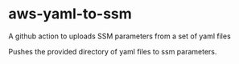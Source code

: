 <!-- @format -->

# aws-yaml-to-ssm

A github action to uploads SSM parameters from a set of yaml files

Pushes the provided directory of yaml files to ssm parameters.
